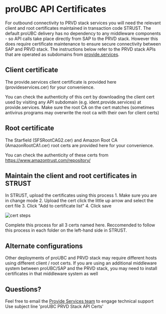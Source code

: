 # proUBC API Certificates

For outbound connectivity to PRVD stack services you will need the relevant client and root certificates maintained in transaction code STRUST. The default proUBC delivery has no dependency to any middleware components - so API calls take place directly from SAP to the PRVD stack. However this does require certificate maintenance to ensure secure connectivity between SAP and PRVD stack. The instructions below refer to the PRVD stack APIs that are operated as subdomains from [provide.services](https://provide.services). 

## Client certificate
The provide.services client certificate is provided here (provideservices.cer) for your convenience.

You can check the authenticity of this cert by downloading the client cert used by visiting any API subdomain (e.g. ident.provide.services) at provide.services. Make sure the root CA on the cert matches (sometimes antivirus programs may overwrite the root ca with their own for client certs)

## Root certificate
The Starfield (SFSRootCAG2.cer) and Amazon Root CA (AmazonRootCA1.cer) root certs are provided here for your convenience.

You can check the authenticity of these certs from https://www.amazontrust.com/repository/

## Maintain the client and root certificates in STRUST

In STRUST, upload the certificates using this process
    1. Make sure you are in change mode
    2. Upload the cert click the little up arrow and select the cert file
    3. Click "Add to certificate list"
    4. Click save

![cert steps](/certsteps.PNG)

Complete this process for all 3 certs named here. Reccomended to follow this process in each folder on the left-hand side in STRUST.

## Alternate configurations
Other deployments of proUBC and PRVD stack may require different hosts using different client / root certs. If you are using an additional middleware system between proUBC/SAP and the PRVD stack, you may need to install certificates in that middleware system as well

## Questions?
Feel free to email the [Provide Services team](mailto:ryan@provide.services) to engage technical support
Use subject line 'proUBC PRVD Stack API Certs'